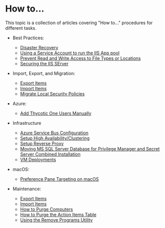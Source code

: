 [title]: # (How to...)
[tags]: # (create,set-up)
[priority]: # (9500)
# How to...

This topic is a collection of articles covering "How to..." procedures for different tasks.

* Best Practices:

  * [Disaster Recovery](best-practices/pm-dr/index.md)
  * [Using a Service Account to run the IIS App pool](best-practices/run-iis-app-pool.md)
  * [Prevent Read and Write Access to File Types or Locations](best-practices/prevent-read.md)
  * [Securing the IIS SErver](best-practices/securing-iis.md)

* Import, Export, and Migration:

  * [Export Items](../admin/folders/export.md)
  * [Import Items](../admin/import-items/index.md)
  * [Migrate Local Security Policies](../computer-groups/local-security/migrate-lss-policies.md)

* Azure:

  * [Add Thycotic One Users Manually](../admin/users/index.md#how_to_add_thycotic_one_users_manually)

* Infrastructure

  * [Azure Service Bus Configuration](infrastructure/ms-az-service-bus.md)
  * [Setup High Availability/Clustering](infrastructure/ha_clustering.md)
  * [Setup Reverse Proxy](infrastructure/proxy.md)
  * [Moving MS SQL Server Database for Privilege Manager and Secret Server Combined Installation](infrastructure/moving-comb-db.md)
  * [VM Deployments](infrastructure/vm-deployments.md)

* macOS:

  * [Preference Pane Targeting on macOS](../platforms/macOS/bp/prefpane.md)

* Maintenance:

  * [Export Items](../admin/folders/export.md)
  * [Import Items](../admin/import-items/index.md)
  * [How to Purge Computers](maintenance/purge-computers.md)
  * [How to Purge the Action Items Table](maintenance/purging-action-items-table.md)
  * [Using the Remove Programs Utility](maintenance/remove-programs-utility.md)
